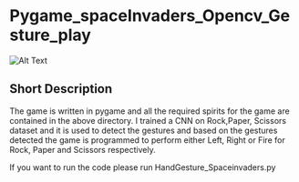 # Pygame_spaceInvaders_Opencv_Gesture_play


![Alt Text](https://github.com/prudhvireddym/Pygame_spaceInvaders_Opencv_Gesture_play/blob/master/Demo/SPaceinvaders_Opencv%20Gestures%20Final%20project.gif?raw=true)


## Short Description
The game is written in pygame and all the required spirits for the game are contained in the above directory. I trained a CNN on Rock,Paper, Scissors dataset and it is used to detect the gestures and based on the gestures detected the game is programmed to perform either Left, Right or Fire for Rock, Paper and Scissors respectively.

If you want to run the code please run HandGesture_Spaceinvaders.py
